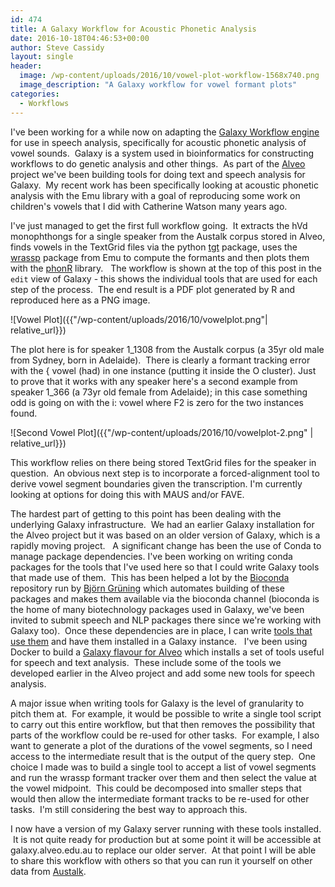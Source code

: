 ```yaml
---
id: 474
title: A Galaxy Workflow for Acoustic Phonetic Analysis
date: 2016-10-18T04:46:53+00:00
author: Steve Cassidy
layout: single
header:
  image: /wp-content/uploads/2016/10/vowel-plot-workflow-1568x740.png
  image_description: "A Galaxy workflow for vowel formant plots"
categories:
  - Workflows
---
```

I've been working for a while now on adapting the [Galaxy Workflow engine](https://usegalaxy.org/) for use in speech analysis, specifically for acoustic phonetic analysis of vowel sounds.  Galaxy is a system used in bioinformatics for constructing workflows to do genetic analysis and other things.  As part of the [Alveo](https://alveo.edu.au) project we've been building tools for doing text and speech analysis for Galaxy.  My recent work has been specifically looking at acoustic phonetic analysis with the Emu library with a goal of reproducing some work on children's vowels that I did with Catherine Watson many years ago.<!--more-->

I've just managed to get the first full workflow going.  It extracts the hVd monophthongs for a single speaker from the Austalk corpus stored in Alveo, finds vowels in the TextGrid files via the python [tgt](https://pypi.python.org/pypi/tgt) package, uses the [wrassp](https://cran.r-project.org/web/packages/wrassp/index.html) package from Emu to compute the formants and then plots them with the [phonR](http://drammock.github.io/phonR/) library.   The workflow is shown at the top of this post in the `edit` view of Galaxy - this shows the individual tools that are used for each step of the process.  The end result is a PDF plot generated by R and reproduced here as a PNG image.

![Vowel Plot]({{"/wp-content/uploads/2016/10/vowelplot.png"| relative_url}})

The plot here is for speaker 1_1308 from the Austalk corpus (a 35yr old male from Sydney, born in Adelaide).  There is clearly a formant tracking error with the \{ vowel (had) in one instance (putting it inside the O cluster). Just to prove that it works with any speaker here's a second example from speaker 1_366 (a 73yr old female from Adelaide); in this case something odd is going on with the i: vowel where F2 is zero for the two instances found.

![Second Vowel Plot]({{"/wp-content/uploads/2016/10/vowelplot-2.png" | relative_url}})

This workflow relies on there being stored TextGrid files for the speaker in question.  An obvious next step is to incorporate a forced-alignment tool to derive vowel segment boundaries given the transcription. I'm currently looking at options for doing this with MAUS and/or FAVE.

The hardest part of getting to this point has been dealing with the underlying Galaxy infrastructure.  We had an earlier Galaxy installation for the Alveo project but it was based on an older version of Galaxy, which is a rapidly moving project.   A significant change has been the use of Conda to manage package dependencies. I've been working on writing conda packages for the tools that I've used here so that I could write Galaxy tools that made use of them.  This has been helped a lot by the [Bioconda](https://github.com/bioconda) repository run by [Björn Grüning](https://github.com/bgruening) which automates building of these packages and makes them available via the bioconda channel (bioconda is the home of many biotechnology packages used in Galaxy, we've been invited to submit speech and NLP packages there since we're working with Galaxy too).  Once these dependencies are in place, I can write [tools that use them](https://github.com/Alveo/alveo-galaxy-tools) and have them installed in a Galaxy instance.   I've been using Docker to build a [Galaxy flavour for Alveo](https://github.com/Alveo/docker-galaxy-alveo) which installs a set of tools useful for speech and text analysis.  These include some of the tools we developed earlier in the Alveo project and add some new tools for speech analysis.

A major issue when writing tools for Galaxy is the level of granularity to pitch them at.  For example, it would be possible to write a single tool script to carry out this entire workflow, but that then removes the possibility that parts of the workflow could be re-used for other tasks.  For example, I also want to generate a plot of the durations of the vowel segments, so I need access to the intermediate result that is the output of the query step.  One choice I made was to build a single tool to accept a list of vowel segments and run the wrassp formant tracker over them and then select the value at the vowel midpoint.  This could be decomposed into smaller steps that would then allow the intermediate formant tracks to be re-used for other tasks.  I'm still considering the best way to approach this.

I now have a version of my Galaxy server running with these tools installed.  It is not quite ready for production but at some point it will be accessible at galaxy.alveo.edu.au to replace our older server.  At that point I will be able to share this workflow with others so that you can run it yourself on other data from [Austalk](https://austalk.edu.au/).
